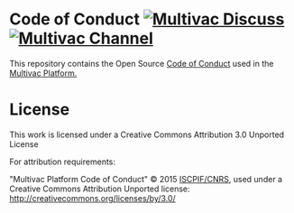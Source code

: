 # Code of Conduct [![Multivac Discuss](https://img.shields.io/badge/multivac-discuss-ff69b4.svg)](https://discourse.iscpif.fr/c/multivac) [![Multivac Channel](https://img.shields.io/badge/multivac-chat-ff69b4.svg)](https://chat.iscpif.fr/channel/multivac)

This repository contains the Open Source [Code of Conduct](https://github.com/multivacplatform/code-of-conduct/blob/master/code-of-conduct.md) used in the [Multivac Platform.](https://multivac.iscpif.fr)

# License

This work is licensed under a Creative Commons Attribution 3.0 Unported License

For attribution requirements:

"Multivac Platform Code of Conduct" © 2015 [ISCPIF/CNRS](https://iscpif.fr), used under a Creative Commons Attribution Unported license: http://creativecommons.org/licenses/by/3.0/
